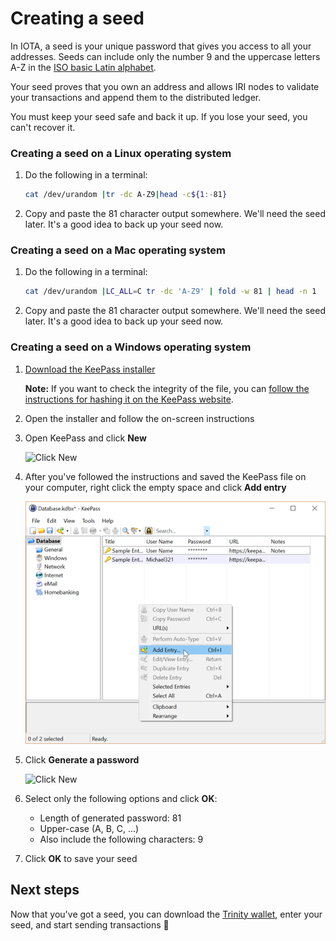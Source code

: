 # Creating a seed

In IOTA, a seed is your unique password that gives you access to all your addresses. Seeds can include only the number 9 and the uppercase letters A-Z in the [ISO basic Latin alphabet](https://en.wikipedia.org/wiki/ISO_basic_Latin_alphabet).

Your seed proves that you own an address and allows IRI nodes to validate your transactions and append them to the distributed ledger.

You must keep your seed safe and back it up. If you lose your seed, you can't recover it.

### Creating a seed on a Linux operating system
1. Do the following in a terminal:
    ```bash
    cat /dev/urandom |tr -dc A-Z9|head -c${1:-81}
    ```
2. Copy and paste the 81 character output somewhere. We'll need the seed later. It's a good idea to back up your seed now.

### Creating a seed on a Mac operating system
1. Do the following in a terminal:
    ```bash
    cat /dev/urandom |LC_ALL=C tr -dc 'A-Z9' | fold -w 81 | head -n 1
    ```
2. Copy and paste the 81 character output somewhere. We'll need the seed later. It's a good idea to back up your seed now.

### Creating a seed on a Windows operating system
1. [Download the KeePass installer](https://keepass.info/)

    **Note:** If you want to check the integrity of the file, you can [follow the instructions for hashing it on the KeePass website](https://keepass.info/integrity.html).
2. Open the installer and follow the on-screen instructions
3. Open KeePass and click **New**

    <img src="introduction-to-iota/keepass-new.png" alt="Click New" width="600">

4. After you've followed the instructions and saved the KeePass file on your computer, right click the empty space and click **Add entry**

    <img src="introduction-to-iota/keepass-add-entry.png" alt="Click Add Entry" width="600">

5. Click **Generate a password**

    <img src="introduction-to-iota/keepass-password-generator.png" alt="Click New" width="600">

6. Select only the following options and click **OK**:
    * Length of generated password: 81
    * Upper-case (A, B, C, ...)
    * Also include the following characters: 9
7. Click **OK** to save your seed

## Next steps

Now that you've got a seed, you can download the [Trinity wallet](https://trinity.iota.org/), enter your seed, and start sending transactions :tada:
